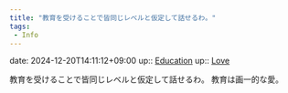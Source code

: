 ```yaml
---
title: "教育を受けることで皆同じレベルと仮定して話せるわ。"
tags:
 - Info
---
```


date: 2024-12-20T14:11:12+09:00
up:: [Education](Bar/Novel/Topics/Education.md)
up:: [Love](Bar/Novel/Topics/Love.md)

教育を受けることで皆同じレベルと仮定して話せるわ。
教育は画一的な愛。